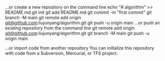 …or create a new repository on the command line
echo "# algorithm" >> README.md
git init
git add README.md
git commit -m "first commit"
git branch -M main
git remote add origin git@github.com:liujunyang/algorithm.git
git push -u origin main
…or push an existing repository from the command line
git remote add origin git@github.com:liujunyang/algorithm.git
git branch -M main
git push -u origin main

…or import code from another repository
You can initialize this repository with code from a Subversion, Mercurial, or TFS project.
